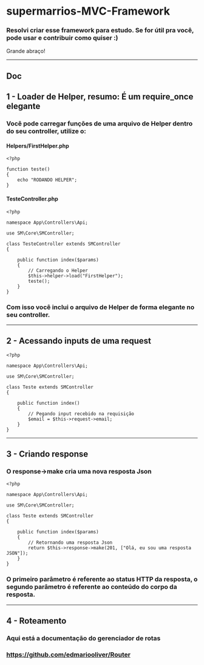 # supermarrios-MVC-Framework


### Resolvi criar esse framework para estudo. Se for útil pra você, pode usar e contribuir como quiser :)
Grande abraço!

<hr>

## Doc 
## 1 - Loader de Helper, resumo: É um require_once elegante
### Você pode carregar funções de uma arquivo de Helper dentro do seu controller, utilize o:

#### Helpers/FirstHelper.php
```
<?php

function teste()
{
    echo "RODANDO HELPER";
}
```

#### TesteController.php

```
<?php

namespace App\Controllers\Api;

use SM\Core\SMController;

class TesteController extends SMController
{

    public function index($params)
    {
        // Carregando o Helper
        $this->helper->load("FirstHelper");
        teste();
    }
}

```
### Com isso você inclui o arquivo de Helper de forma elegante no seu controller.

<hr>

## 2 - Acessando inputs de uma request
```
<?php

namespace App\Controllers\Api;

use SM\Core\SMController;

class Teste extends SMController
{

    public function index()
    {
        // Pegando input recebido na requisição
        $email = $this->request->email;
    }
}
```
<hr>

## 3 - Criando response
### O response->make cria uma nova resposta Json
```
<?php

namespace App\Controllers\Api;

use SM\Core\SMController;

class Teste extends SMController
{

    public function index($params)
    {
        // Retornando uma resposta Json
        return $this->response->make(201, ["Olá, eu sou uma resposta JSON"]);
    }
}

```
### O primeiro parâmetro é referente ao status HTTP da resposta, o segundo parâmetro é referente ao conteúdo do corpo da resposta.

<hr>

## 4 - Roteamento
### Aqui está a documentação do gerenciador de rotas
### https://github.com/edmariooliver/Router
